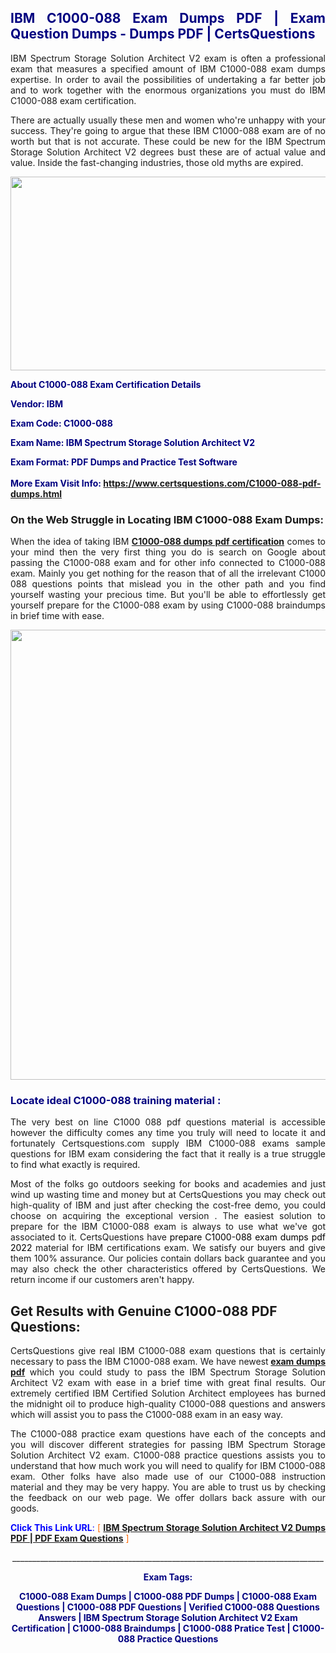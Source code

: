 <h2 style="text-align: justify;"><span style="color: #000080;">IBM C1000-088 Exam Dumps PDF | Exam Question Dumps - Dumps PDF | CertsQuestions</span></h2>
<p style="text-align: justify;">IBM Spectrum Storage Solution Architect V2 exam is often a professional exam that measures a specified amount of IBM  C1000-088 exam dumps expertise. In order to avail the possibilities of undertaking a far better job and to work together with the enormous organizations you must do IBM C1000-088 exam certification.</p>
<p style="text-align: justify;">There are actually usually these men and women who're unhappy with your success. They're going to argue that these IBM  C1000-088 exam are of no worth but that is not accurate. These could be new for the IBM Spectrum Storage Solution Architect V2 degrees bust these are of actual value and value. Inside the fast-changing industries, those old myths are expired.</p>
<p><img style="display: block; margin-left: auto; margin-right: auto;" src="https://i.imgur.com/eaP4ae9.png" width="840" height="310" /></p>
<p><span style="color: #000080;"><strong>About C1000-088 Exam Certification Details</strong></span></p>
<p><span style="color: #000080;"><strong>Vendor: IBM<br /></strong></span></p>
<p><span style="color: #000080;"><strong>Exam Code: C1000-088</strong></span></p>
<p><span style="color: #000080;"><strong>Exam Name: IBM Spectrum Storage Solution Architect V2</strong></span></p>
<p><span style="color: #000080;"><strong>Exam Format: PDF Dumps and Practice Test Software<br /><br />More Exam Visit Info: <span style="color: #ff6600;"><a href="https://www.certsquestions.com/C1000-088-pdf-dumps.html">https://www.certsquestions.com/C1000-088-pdf-dumps.html</a></span></strong></span></p>
<h3>On the Web Struggle in Locating IBM C1000-088 Exam Dumps:</h3>
<p style="text-align: justify;">When the idea of taking IBM <a href="https://www.certsquestions.com/C1000-088-pdf-dumps.html"><strong> C1000-088 dumps pdf certification</strong></a> comes to your mind then the very first thing you do is search on Google about passing the C1000-088 exam and for other info connected to C1000-088 exam. Mainly you get nothing for the reason that of all the irrelevant C1000 088 questions points that mislead you in the other path and you find yourself wasting your precious time. But you'll be able to effortlessly get yourself prepare for the C1000-088 exam by using C1000-088 braindumps in brief time with ease.</p>
<p><a href="https://www.certsquestions.com/C1000-088-pdf-dumps.html"><img style="display: block; margin-left: auto; margin-right: auto;" src="https://i.imgur.com/pxhoKQ2.png" width="720" /></a></p>
<h3><span style="color: #000080;">Locate ideal  C1000-088 training material :</span></h3>
<p style="text-align: justify;">The very best on line C1000 088 pdf questions material is accessible however the difficulty comes any time you truly will need to locate it and fortunately Certsquestions.com supply IBM C1000-088 exams sample questions for IBM  exam considering the fact that it really is a true struggle to find what exactly is required.</p>
<p style="text-align: justify;">Most of the folks go outdoors seeking for books and academies and just wind up wasting time and money but at CertsQuestions you may check out high-quality of IBM  and just after checking the cost-free demo, you could choose on acquiring the exceptional version . The easiest solution to prepare for the IBM C1000-088 exam is always to use what we've got associated to it. CertsQuestions have <span style="color: #000000;">prepare C1000-088 exam dumps pdf 2022</span> material for IBM certifications exam. We satisfy our buyers and give them 100% assurance. Our policies contain dollars back guarantee and you may also check the other characteristics offered by CertsQuestions. We return income if our customers aren't happy.</p>
<h2>Get Results with Genuine C1000-088 PDF Questions:</h2>
<p style="text-align: justify;">CertsQuestions give real IBM C1000-088 exam questions that is certainly necessary to pass the IBM  C1000-088 exam. We have newest<strong>&nbsp;<a href="https://www.certsquestions.com/">exam dumps pdf</a></strong>&nbsp;which you could study to pass the IBM Spectrum Storage Solution Architect V2 exam with ease in a brief time with great final results. Our extremely certified IBM Certified Solution Architect employees has burned the midnight oil to produce high-quality C1000-088 questions and answers which will assist you to pass the C1000-088 exam in an easy way.</p>
<p style="text-align: justify;">The C1000-088 practice exam questions have each of the concepts and you will discover different strategies for passing IBM Spectrum Storage Solution Architect V2 exam. C1000-088 practice questions assists you to understand that how much work you will need to qualify for IBM  C1000-088 exam. Other folks have also made use of our C1000-088 instruction material and they may be very happy. You are able to trust us by checking the feedback on our web page. We offer dollars back assure with our goods.</p>
<p style="text-align: justify;"><span style="color: #0000ff;"><strong>Click This Link URL</strong>:</span> <span style="color: #ff6600;">[ <strong><a href="https://www.certsquestions.com/ibm-certified-solution-architect-certification.html">IBM Spectrum Storage Solution Architect V2 Dumps PDF | PDF Exam Questions</a></strong> ]</span></p>
<p style="text-align: center;">______________________________________________________________________________</p>
<p style="text-align: center;"><span style="color: #000080;"><strong>Exam Tags:</strong></span></p>
<p style="text-align: center;"><span style="color: #000080;"><strong>C1000-088 Exam Dumps | C1000-088 PDF Dumps | C1000-088 Exam Questions | C1000-088 PDF Questions | Verified C1000-088 Questions Answers | IBM Spectrum Storage Solution Architect V2 Exam Certification | C1000-088 Braindumps | C1000-088 Pratice Test | C1000-088 Practice Questions</strong></span></p>
